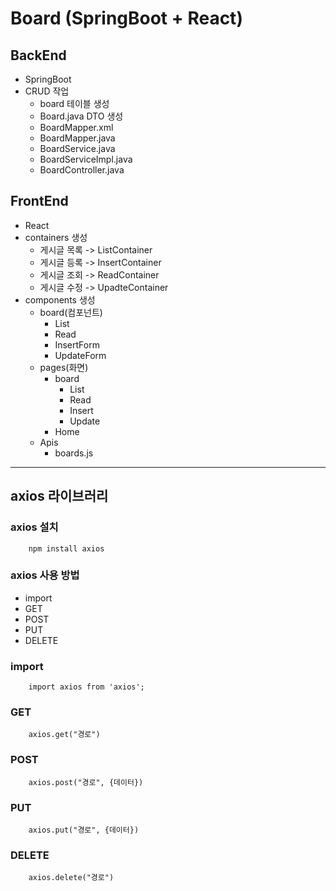 # Board (SpringBoot + React)

## BackEnd
- SpringBoot
- CRUD 작업
    - board 테이블 생성
    - Board.java DTO 생성
    - BoardMapper.xml
    - BoardMapper.java
    - BoardService.java
    - BoardServiceImpl.java
    - BoardController.java

## FrontEnd
- React
- containers 생성
    - 게시글 목록 -> ListContainer
    - 게시글 등록 -> InsertContainer
    - 게시글 조회 -> ReadContainer
    - 게시글 수정 -> UpadteContainer
- components 생성
    - board(컴포넌트)
        - List
        - Read
        - InsertForm
        - UpdateForm
    - pages(화면)
        - board
            - List
            - Read
            - Insert
            - Update
        - Home
    - Apis
        - boards.js

<hr>

## axios 라이브러리

### axios 설치
```
    npm install axios
```

### axios 사용 방법
- import
- GET
- POST
- PUT
- DELETE

### import
```
    import axios from 'axios';
```

### GET
```
    axios.get("경로")
```

### POST
```
    axios.post("경로", {데이터})
```

### PUT
```
    axios.put("경로", {데이터})
```

### DELETE
```
    axios.delete("경로")
```
